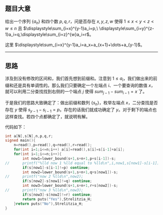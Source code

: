 ## 题目大意

给出一个序列 $\{a_n\}$ 和四个数 $p,q,r$，问是否存在 $x,y,z,w$ 使得 $1\le x<y<z<w\le n$ 且 $\displaystyle\sum_{i=x}^{y-1}a_i=p,\ \displaystyle\sum_{i=y}^{z-1}a_i=q,\displaystyle\sum_{i=z}^{w}a_i=r$。

这里 $\displaystyle\sum_{i=x}^{y-1}a_i=a_x+a_{x+1}+\dots+a_{y-1}$。

------------
## 思路

涉及到没有修改的区间和，我们首先想到前缀和。注意到 $1\le a_i$，我们做出来的前缀和还是具有单调性的。那么我们只要确定一个左端点 $i$、一个要查询的数值 $x$，就可以利用二分查找找到右侧的一个端点 $j$ 使得 $sum_{j-1}-sum_{i-1}=x$ 了。

于是我们的思路大致确定了：做出前缀和数列 $\{s_n\}$，枚举左端点 $x$，二分查找是否存在 $y$ 使得 $s_{y-1}-s_{i-1}=p$。存在的话我们就成功确定了 $y$。对于剩下的端点也这样查找。若四个点都确定了，就说明有解。

代码如下：

```cpp
int a[N],s[N],n,p,q,r;
signed main(){
	n=read(),p=read(),q=read(),r=read();
	for(int i=1;i<=n;i++) a[i]=read(),s[i]=s[i-1]+a[i];
	for(int i=1;i<=n;i++){
		int now1=lower_bound(s+1,s+n+1,p+s[i-1])-s;
//		printf("%lld now 1 %lld equal to %lld\n",i,now1,s[now1]-s[i-1]);
		if(s[now1]-s[i-1]!=p) continue;
		int now2=lower_bound(s+1,s+n+1,q+s[now1])-s;
//		printf("now 2 %lld\n",now2);
		if(s[now2]-s[now1]!=q) continue;
		int now3=lower_bound(s+1,s+n+1,r+s[now2])-s;
//		printf("now 3 %lld\n",now3);
		if(s[now3]-s[now2]!=r) continue;
		return puts("Yes"),Strelitzia_H;
	}return puts("No"),Strelitzia_H;
}
```